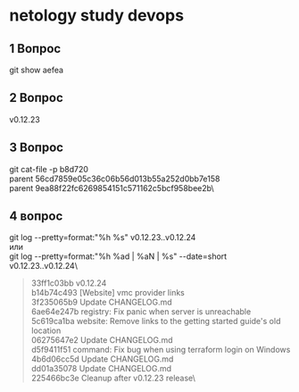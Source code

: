 
# netology study devops
## 1 Вопрос
git show aefea
## 2 Вопрос
 v0.12.23
## 3 Вопрос
git cat-file -p b8d720\
parent 56cd7859e05c36c06b56d013b55a252d0bb7e158\
parent 9ea88f22fc6269854151c571162c5bcf958bee2b\

## 4 вопрос
git log --pretty=format:"%h %s" v0.12.23..v0.12.24\
или\
git log --pretty=format:"%h %ad | %aN | %s" --date=short v0.12.23..v0.12.24\

>33ff1c03bb v0.12.24\
b14b74c493 [Website] vmc provider links\
3f235065b9 Update CHANGELOG.md\
6ae64e247b registry: Fix panic when server is unreachable\
5c619ca1ba website: Remove links to the getting started guide's old location\
06275647e2 Update CHANGELOG.md\
d5f9411f51 command: Fix bug when using terraform login on Windows\
4b6d06cc5d Update CHANGELOG.md\
dd01a35078 Update CHANGELOG.md\
225466bc3e Cleanup after v0.12.23 release\


